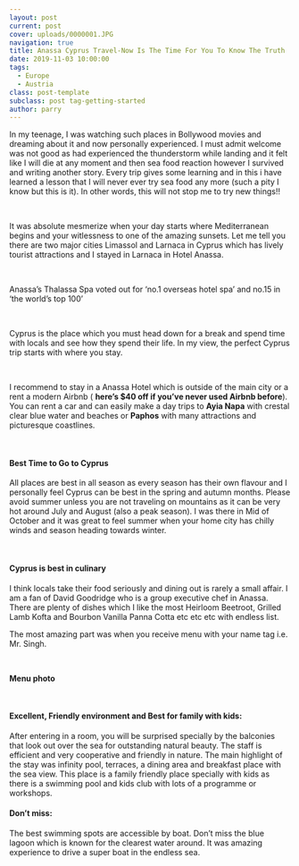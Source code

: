 ```yaml
---
layout: post
current: post
cover: uploads/0000001.JPG
navigation: true
title: Anassa Cyprus Travel-Now Is The Time For You To Know The Truth
date: 2019-11-03 10:00:00
tags:
  - Europe
  - Austria
class: post-template
subclass: post tag-getting-started
author: parry
---
```


In my teenage, I was watching such places in Bollywood movies and dreaming about it and now personally experienced. I must admit welcome was not good as had experienced the thunderstorm while landing and it felt like I will die at any moment and then sea food reaction however I survived and writing another story. Every trip gives some learning and in this i have learned a lesson that I will never ever try sea food any more (such a pity I know but this is it). In other words, this will not stop me to try new things\!\!

&nbsp;

It was absolute mesmerize when your day starts where Mediterranean begins and your witlessness to one of the amazing sunsets. Let me tell you there are two major cities Limassol and Larnaca in Cyprus which has lively tourist attractions and I stayed in Larnaca in Hotel Anassa.

&nbsp;

Anassa’s Thalassa Spa voted out for ‘no.1 overseas hotel spa’ and no.15 in ‘the world’s top 100’

&nbsp;

Cyprus is the place which you must head down for a break and spend time with locals and see how they spend their life. In my view, the perfect Cyprus trip starts with where you stay.

&nbsp;

I recommend to stay in a Anassa Hotel which is outside of the main city or a rent a modern Airbnb (&nbsp;**here’s $40 off if you’ve never used Airbnb before**). You can rent a car and can easily make a day trips to&nbsp;**Ayia Napa**&nbsp;with crestal clear blue water and beaches or&nbsp;**Paphos**&nbsp;with many attractions and picturesque coastlines.

&nbsp;

#### Best Time to Go to Cyprus

All places are best in all season as every season has their own flavour and I personally feel Cyprus can be best in the spring and autumn months. Please avoid summer unless you are not traveling on mountains as it can be very hot around July and August (also a peak season). I was there in Mid of October and it was great to feel summer when your home city has chilly winds and season heading towards winter.

&nbsp;

#### Cyprus is best in culinary

I think locals take their food seriously and dining out is rarely a small affair. I am a fan of David Goodridge who is a group executive chef in Anassa. There are plenty of dishes which I like the most Heirloom Beetroot, Grilled Lamb Kofta and Bourbon Vanilla Panna Cotta etc etc etc with endless list.

The most amazing part was when you receive menu with your name tag i.e. Mr. Singh.

&nbsp;

**Menu photo**

&nbsp;

#### Excellent, Friendly environment and Best for family with kids:

After entering in a room, you will be surprised specially by the balconies that look out over the sea for outstanding natural beauty. The staff is efficient and very cooperative and friendly in nature. The main highlight of the stay was infinity pool, terraces, a dining area and breakfast place with the sea view. This place is a family friendly place specially with kids as there is a swimming pool and kids club with lots of a programme or workshops.

#### Don’t miss:

The best swimming spots are accessible by boat. Don’t miss the blue lagoon which is known for the clearest water around. It was amazing experience to drive a super boat in the endless sea.

&nbsp;
